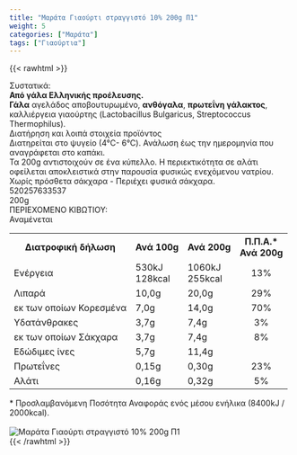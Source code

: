 ```yaml
---
title: "Μαράτα Γιαούρτι στραγγιστό 10% 200g Π1"
weight: 5
categories: ["Μαράτα"]
tags: ["Γιαούρτια"]
---
```

{{< rawhtml >}}

<div class="sload287"><div class="product"><div id="sistatika">Συστατικά:</div><div class="alltext"><b>Από γάλα Ελληνικής προέλευσης.</b><br><b>Γάλα</b> αγελάδος αποβουτυρωμένο, <b>ανθόγαλα</b>, <b>πρωτεΐνη γάλακτος</b>, καλλιέργεια γιαούρτης (Lactobacillus Bulgaricus, Streptococcus Thermophilus).</div><div id="loipa">Διατήρηση και λοιπά στοιχεία προϊόντος</div><div class="alltext">Διατηρείται στο ψυγείο (4°C- 6°C). Ανάλωση έως την ημερομηνία που αναγράφεται στο καπάκι.<br>Τα 200g αντιστοιχούν σε ένα κύπελλο. Η περιεκτικότητα σε αλάτι οφείλεται αποκλειστικά στην παρουσία φυσικώς ενεχόμενου νατρίου. Χωρίς πρόσθετα σάκχαρα - Περιέχει φυσικά σάκχαρα.</div><div id="barcode"><div id="barimage1"></div><span id="bartext">520257633537</span></div><div id="varos"><div id="varosimage1"></div><span id="varostext">200g</span></div><div id="kivotio">ΠΕΡΙΕΧΟΜΕΝΟ ΚΙΒΩΤΙΟΥ:<br>Αναμένεται</div><div class="tabout"><table id="diatable"><tbody><tr><th>Διατροφική δήλωση</th><th>Ανά 100g</th><th>Ανά 200g</th><th>Π.Π.Α.*<br>Ανά 200g</th></tr><tr><td class="texr2">Ενέργεια</td><td class="texr">530kJ<br>128kcal</td><td class="texr">1060kJ<br>255kcal</td><td class="texr" style="text-align:center">13%</td></tr><tr><td class="texr2">Λιπαρά</td><td class="texr">10,0g</td><td class="texr">20,0g</td><td class="texr" style="text-align:center">29%</td></tr><tr><td class="gray">εκ των οποίων Κορεσµένα</td><td class="gray2">7,0g</td><td class="gray2">14,0g</td><td class="gray2" style="text-align:center">70%</td></tr><tr><td class="texr2">Yδατάνθρακες</td><td class="texr">3,7g</td><td class="texr">7,4g</td><td class="texr" style="text-align:center">3%</td></tr><tr><td class="gray">εκ των οποίων Σάκχαρα</td><td class="gray2">3,7g</td><td class="gray2">7,4g</td><td class="gray2" style="text-align:center">8%</td></tr><tr><td class="texr2">Eδώδιμες ίνες</td><td class="texr">5,7g</td><td class="texr">11,4g</td><td class="texr" style="text-align:center"></td></tr><tr><td class="texr2">Πρωτεΐνες</td><td class="texr">0,15g</td><td class="texr">0,30g</td><td class="texr" style="text-align:center">23%</td></tr><tr><td class="texr2">Αλάτι</td><td class="texr">0,16g</td><td class="texr">0,32g</td><td class="texr" style="text-align:center">5%</td></tr></tbody></table></div><div class="alltext">* Προσλαμβανόμενη Ποσότητα Αναφοράς ενός μέσου ενήλικα (8400kJ / 2000kcal).</div><br><div class="pimg"><img alt="Μαράτα Γιαούρτι στραγγιστό 10% 200g Π1" title="Μαράτα Γιαούρτι στραγγιστό 10% 200g Π1" src="/media/images/marata-giaourti-straggisto-10-200g-p1.jpg"></div></div></div>
{{< /rawhtml >}}


